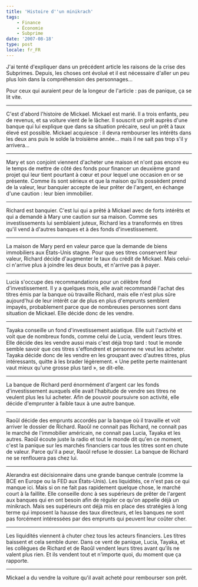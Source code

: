 ```yaml
---
title: 'Histoire d''un minikrach'
tags:
    - Finance
    - Économie
    - Subprime
date: '2007-08-18'
type: post
locale: fr_FR
---
```


J'ai tenté d'expliquer dans un précédent article les raisons de la crise des Subprimes. Depuis, les choses ont évolué et il est nécessaire d'aller un peu plus loin dans la compréhension des personnages…

Pour ceux qui auraient peur de la longeur de l'article&nbsp;: pas de panique, ça se lit vite.

***

C'est d'abord l'histoire de Mickael. Mickael est marié. Il a trois enfants, peu de revenus, et sa voiture vient de le lâcher. Il souscrit un prêt auprès d'une banque qui lui explique que dans sa situation précaire, seul un prêt à taux élevé est possible. Mickael acquiesce&nbsp;: il devra rembourser les intérêts dans les deux ans puis le solde la troisième année… mais il ne sait pas trop s'il y arrivera…

***

Mary et son conjoint viennent d'acheter une maison et n'ont pas encore eu le temps de mettre de côté des fonds pour financer un deuxième grand projet qui leur tient pourtant à cœur et pour lequel une occasion en or se présente. Comme ils sont sérieux et que la maison qu'ils possèdent prend de la valeur, leur banquier accepte de leur prêter de l'argent, en échange d'une caution&nbsp;: leur bien immobilier.

***

Richard est banquier. C'est lui qui a prêté à Mickael avec de forts intérêts et qui a demandé à Mary une caution sur sa maison. Comme ses investissements lui semblaient juteux, Richard les a transformés en titres qu'il vend à d'autres banques et à des fonds d'investissement.

***

La maison de Mary perd en valeur parce que la demande de biens immobiliers aux États-Unis stagne. Pour que ses titres conservent leur valeur, Richard décide d'augmenter le taux du crédit de Mickael. Mais celui-ci n'arrive plus à joindre les deux bouts, et n'arrive pas à payer.

***

Lucia s'occupe des recommandations pour un célèbre fond d'investissement. Il y a quelques mois, elle avait recommandé l'achat des titres émis par la banque où travaille Richard, mais elle n'est plus sûre aujourd'hui de leur intérêt car de plus en plus d'emprunts semblent impayés, probablement parce que de nombreuses personnes sont dans situation de Mickael. Elle décide donc de les vendre.

***

Tayaka conseille un fond d'investissement asiatique. Elle suit l'activité et voit que de nombreux fonds, comme celui de Lucia, vendent leurs titres. Elle décide des les vendre aussi mais c'est déjà trop tard&nbsp;: tout le monde semble savoir que ces titres s'effondrent et personne ne veut les acheter. Tayaka décide donc de les vendre en les groupant avec d'autres titres, plus intéressants, quitte à les brader légèrement. «&nbsp;Une petite perte maintenant vaut mieux qu'une grosse plus tard&nbsp;», se dit-elle.

***

La banque de Richard perd énormément d'argent car les fonds d'investissement auxquels elle avait l'habitude de vendre ses titres ne veulent plus les lui acheter. Afin de pouvoir poursuivre son activité, elle décide d'emprunter à faible taux à une autre banque.

***

Raoûl décide des emprunts accordés par la banque où il travaille et voit arriver le dossier de Richard. Raoûl ne connait pas Richard, ne connait pas le marché de l'immobilier américain, ne connait pas Lucia, Tayaka et les autres. Raoûl écoute juste la radio et tout le monde dit qu'en ce moment, c'est la panique sur les marchés financiers car tous les titres sont en chute de valeur. Parce qu'il a peur, Raoûl refuse le dossier. La banque de Richard ne se renflouera pas chez lui.

***

Alerandra est décisionnaire dans une grande banque centrale (comme la BCE en Europe ou la FED aux États-Unis). Les liquidités, ce n'est pas ce qui manque ici. Mais si on ne fait pas rapidement quelque chose, le marché court à la faillite. Elle conseille donc à ses supérieurs de prêter de l'argent aux banques qui en ont besoin afin de réguler ce qu'on appelle déjà un minikrach. Mais ses supérieurs ont déjà mis en place des stratégies à long terme qui imposent la hausse des taux directeurs, et les banques ne sont pas forcément intéressées par des emprunts qui peuvent leur coûter cher.

***

Les liquidités viennent à chuter chez tous les acteurs financiers. Les titres baissent et cela semble durer. Dans ce vent de panique, Lucia, Tayaka, et les collègues de Richard et de Raoûl vendent leurs titres avant qu'ils ne valent plus rien. Et ils vendent tout et n'importe quoi, du moment que ça rapporte.

***

Mickael a du vendre la voiture qu'il avait acheté pour rembourser son prêt.
